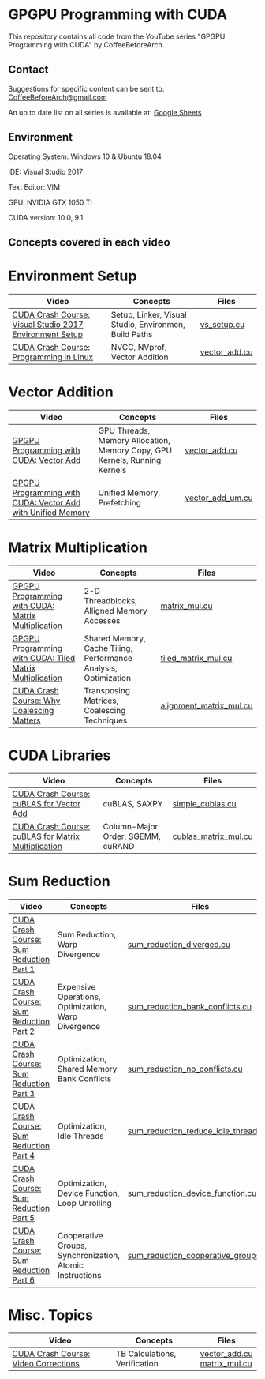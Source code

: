 # GPGPU Programming with CUDA
This repository contains all code from the YouTube series "GPGPU Programming with CUDA" by CoffeeBeforeArch.

## Contact

Suggestions for specific content can be sent to: CoffeeBeforeArch@gmail.com

An up to date list on all series is available at: <a href="https://docs.google.com/spreadsheets/d/1cV4nuP-ZflfeGUn0Ay0w-ZKJrh9CqDEKvBJqCNMlTxI/edit?usp=sharing">Google Sheets</a>

## Environment 
Operating System: Windows 10 & Ubuntu 18.04

IDE: Visual Studio 2017

Text Editor: VIM

GPU: NVIDIA GTX 1050 Ti

CUDA version: 10.0, 9.1

## Concepts covered in each video
# Environment Setup
| Video | Concepts | Files |
| ----- | -------- | ----- |
| <a href=https://youtu.be/3usDbpnn7E8>CUDA Crash Course: Visual Studio 2017 Environment Setup</a> | Setup, Linker, Visual Studio, Environmen, Build Paths | <a href=https://github.com/CoffeeBeforeArch/cuda_programming/blob/master/misc/vs_setup/vs_setup/vs_setup.cu>vs_setup.cu</a>
| <a href=https://youtu.be/AA7RIRxesD4>CUDA Crash Course: Programming in Linux</a> | NVCC, NVprof, Vector Addition | <a href=https://github.com/CoffeeBeforeArch/cuda_programming/blob/master/misc/linux_vector_add/vector_add.cu>vector_add.cu</a>

# Vector Addition
| Video | Concepts | Files |
| ----- | -------- | ----- |
| <a href=https://youtu.be/2NgpYFdsduY>GPGPU Programming with CUDA: Vector Add</a> | GPU Threads, Memory Allocation, Memory Copy, GPU Kernels, Running Kernels | <a href=https://github.com/CoffeeBeforeArch/cuda_programming/blob/master/vectorAdd/vector_add/vector_add/vector_add.cu >vector_add.cu</a> |
| <a href=https://youtu.be/84iwCupHW14>GPGPU Programming with CUDA: Vector Add with Unified Memory</a> | Unified Memory, Prefetching | <a href=https://github.com/CoffeeBeforeArch/cuda_programming/blob/master/vectorAdd/vector_add_um/vector_add_um/vector_add_um.cu >vector_add_um.cu</a> |

# Matrix Multiplication
| Video | Concepts | Files |
| ----- | -------- | ----- |
| <a href=https://youtu.be/XEOc4HCf_pQ>GPGPU Programming with CUDA: Matrix Multiplication</a> | 2-D Threadblocks, Alligned Memory Accesses | <a href=https://github.com/CoffeeBeforeArch/cuda_programming/blob/master/matrixMul/matrix_mul/matrix_mul/matrix_mul.cu >matrix_mul.cu</a> |
| <a href=https://youtu.be/3xfyiWhtvZw>GPGPU Programming with CUDA: Tiled Matrix Multiplication</a> | Shared Memory, Cache Tiling, Performance Analysis, Optimization | <a href=https://github.com/CoffeeBeforeArch/cuda_programming/blob/master/matrixMul/tiled_matrix_mul/tiled_matrix_mul/tiled_matrix_mul.cu>tiled_matrix_mul.cu</a> |
| <a href=https://youtu.be/_qSP455IekE>CUDA Crash Course: Why Coalescing Matters</a> | Transposing Matrices, Coalescing Techniques | <a href=https://github.com/CoffeeBeforeArch/cuda_programming/blob/master/matrixMul/alignment_matrix_mul/alignment_matrix_mul/alignment_matrix_mul.cu>alignment_matrix_mul.cu</a>

# CUDA Libraries
| Video | Concepts | Files |
| ----- | -------- | ----- |
| <a href=https://youtu.be/2_wZBq544gA>CUDA Crash Course: cuBLAS for Vector Add</a> | cuBLAS, SAXPY | <a href=https://github.com/CoffeeBeforeArch/cuda_programming/blob/master/libraries/simple_cublas/simple_cublas/simple_cublas.cu>simple_cublas.cu</a>
| <a href=https://youtu.be/MVutNZaNTkM>CUDA Crash Course: cuBLAS for Matrix Multiplication</a> | Column-Major Order, SGEMM, cuRAND | <a href=https://github.com/CoffeeBeforeArch/cuda_programming/blob/master/libraries/cublas_matrix_mul/cublas_matrix_mul/cublas_matrix_mul.cu>cublas_matrix_mul.cu</a>

# Sum Reduction
| Video | Concepts | Files |
| ----- | -------- | ----- |
| <a href=https://youtu.be/bpbit8SPMxU>CUDA Crash Course: Sum Reduction Part 1</a> | Sum Reduction, Warp Divergence | <a href=https://github.com/CoffeeBeforeArch/cuda_programming/blob/master/sumReduction/sum_reduction_diverged/sum_reduction_diverged/sum_reduction_diverged.cu>sum_reduction_diverged.cu</a>
| <a href=https://youtu.be/JmnPaOXxWLg>CUDA Crash Course: Sum Reduction Part 2</a> | Expensive Operations, Optimization, Warp Divergence | <a href=https://github.com/CoffeeBeforeArch/cuda_programming/blob/master/sumReduction/sum_reduction_bank_conflicts/sum_reduction_bank_conflicts/sum_reduction_bank_conflicts.cu>sum_reduction_bank_conflicts.cu</a>
| <a href=https://youtu.be/iHeze1VdxYA>CUDA Crash Course: Sum Reduction Part 3</a> | Optimization, Shared Memory Bank Conflicts | <a href=https://github.com/CoffeeBeforeArch/cuda_programming/blob/master/sumReduction/sum_reduction_no_conflicts/sum_reduction_no_conflicts/sum_reduction_no_conflicts.cu>sum_reduction_no_conflicts.cu</a>
| <a href=https://youtu.be/xXiA3dzl2UE>CUDA Crash Course: Sum Reduction Part 4</a> | Optimization, Idle Threads | <a href=https://github.com/CoffeeBeforeArch/cuda_programming/blob/master/sumReduction/sum_reduction_reduce_idle_threads/sum_reduction_reduce_idle_threads/sum_reduction_reduce_idle_threads.cu>sum_reduction_reduce_idle_threads.cu</a>
| <a href=https://youtu.be/Qpx227w6idA>CUDA Crash Course: Sum Reduction Part 5</a> | Optimization, Device Function, Loop Unrolling | <a href=https://github.com/CoffeeBeforeArch/cuda_programming/blob/master/sumReduction/sum_reduction_device_function/sum_reduction_device_function/sum_reduction_device_function.cu>sum_reduction_device_function.cu</a>
| <a href=https://youtu.be/dL6N0cdiMoU>CUDA Crash Course: Sum Reduction Part 6</a> | Cooperative Groups, Synchronization, Atomic Instructions | <a href=https://github.com/CoffeeBeforeArch/cuda_programming/blob/master/sumReduction/sum_reduction_cooperative_groups/sum_reduction_cooperative_groups/sum_reduction_cooperative_groups.cu>sum_reduction_cooperative_groups.cu</a> |

# Misc. Topics
| Video | Concepts | Files |
| ----- | -------- | ----- |
| <a href=https://youtu.be/ZNaEyWYqiJ8>CUDA Crash Course: Video Corrections</a> | TB Calculations, Verification | <a href=https://github.com/CoffeeBeforeArch/cuda_programming/blob/master/vectorAdd/vector_add/vector_add/vector_add.cu >vector_add.cu</a><br><a href=https://github.com/CoffeeBeforeArch/cuda_programming/blob/master/matrixMul/matrix_mul/matrix_mul/matrix_mul.cu >matrix_mul.cu</a> |
